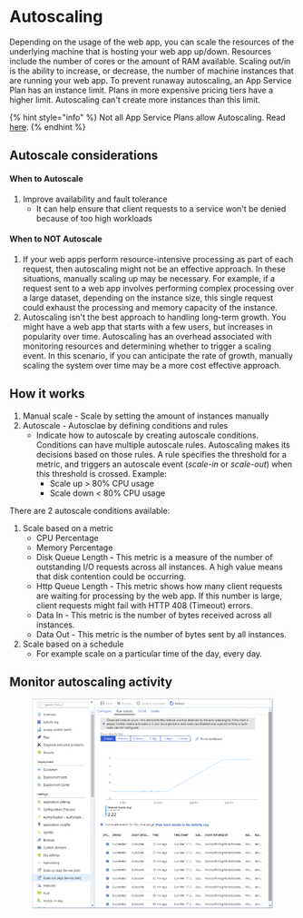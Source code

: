 # Autoscaling

Depending on the usage of the web app, you can scale the resources of the underlying machine that is hosting your web app up/down. Resources include the number of cores or the amount of RAM available. Scaling out/in is the ability to increase, or decrease, the number of machine instances that are running your web app. To prevent runaway autoscaling, an App Service Plan has an instance limit. Plans in more expensive pricing tiers have a higher limit. Autoscaling can't create more instances than this limit.

{% hint style="info" %}
Not all App Service Plans allow Autoscaling. Read [here](./#app-service-plans).
{% endhint %}

## Autoscale considerations

#### When to Autoscale

1. Improve availability and fault tolerance
   * It can help ensure that client requests to a service won't be denied because of too high workloads

#### When to NOT Autoscale

1. If your web apps perform resource-intensive processing as part of each request, then autoscaling might not be an effective approach. In these situations, manually scaling up may be necessary. For example, if a request sent to a web app involves performing complex processing over a large dataset, depending on the instance size, this single request could exhaust the processing and memory capacity of the instance.
2. Autoscaling isn't the best approach to handling long-term growth. You might have a web app that starts with a few users, but increases in popularity over time. Autoscaling has an overhead associated with monitoring resources and determining whether to trigger a scaling event. In this scenario, if you can anticipate the rate of growth, manually scaling the system over time may be a more cost effective approach.

## How it works

1. Manual scale - Scale by setting the amount of instances manually
2. Autoscale - Autosclae by defining conditions and rules
   * Indicate how to autoscale by creating autoscale conditions. Conditions can have multiple autoscale rules. Autoscaling makes its decisions based on those rules. A rule specifies the threshold for a metric, and triggers an autoscale event (_scale-in_ or _scale-out_) when this threshold is crossed. Example:
     * Scale up > 80% CPU usage
     * Scale down < 80% CPU usage

There are 2 autoscale conditions available:

1. Scale based on a metric
   * CPU Percentage
   * Memory Percentage
   * Disk Queue Length **-** This metric is a measure of the number of outstanding I/O requests across all instances. A high value means that disk contention could be occurring.
   * Http Queue Length - This metric shows how many client requests are waiting for processing by the web app. If this number is large, client requests might fail with HTTP 408 (Timeout) errors.
   * Data In - This metric is the number of bytes received across all instances.
   * Data Out - This metric is the number of bytes sent by all instances.
2. Scale based on a schedule
   * For example scale on a particular time of the day, every day.

## Monitor autoscaling activity

<figure><img src="../../../../.gitbook/assets/autoscale-run-history.png" alt=""><figcaption></figcaption></figure>
